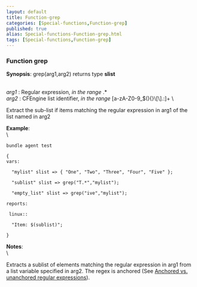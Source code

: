 ```yaml
---
layout: default
title: Function-grep
categories: [Special-functions,Function-grep]
published: true
alias: Special-functions-Function-grep.html
tags: [Special-functions,Function-grep]
---
```


### Function grep

**Synopsis**: grep(arg1,arg2) returns type **slist**

\
 *arg1* : Regular expression, *in the range* .\* \
 *arg2* : CFEngine list identifier, *in the range*
[a-zA-Z0-9\_\$(){}\\[\\].:]+ \

Extract the sub-list if items matching the regular expression in arg1 of
the list named in arg2

**Example**:\
 \

~~~~ {.verbatim}
bundle agent test

{
vars:

  "mylist" slist => { "One", "Two", "Three", "Four", "Five" };

  "sublist" slist => grep("T.*","mylist");

  "empty_list" slist => grep("ive","mylist");

reports:

 linux::

  "Item: $(sublist)";

}
~~~~

**Notes**:\
 \

Extracts a sublist of elements matching the regular expression in arg1
from a list variable specified in arg2. The regex is anchored (See
[Anchored vs. unanchored regular
expressions](#Anchored-vs_002e-unanchored-regular-expressions)).
